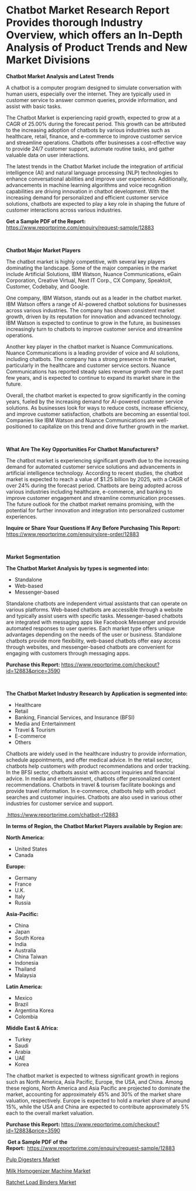 <p><h1>Chatbot Market Research Report Provides thorough Industry Overview, which offers an In-Depth Analysis of Product Trends and New Market Divisions</h1></p><p><strong>Chatbot Market Analysis and Latest Trends</strong></p>
<p><p>A chatbot is a computer program designed to simulate conversation with human users, especially over the internet. They are typically used in customer service to answer common queries, provide information, and assist with basic tasks.</p><p>The Chatbot Market is experiencing rapid growth, expected to grow at a CAGR of 25.00% during the forecast period. This growth can be attributed to the increasing adoption of chatbots by various industries such as healthcare, retail, finance, and e-commerce to improve customer service and streamline operations. Chatbots offer businesses a cost-effective way to provide 24/7 customer support, automate routine tasks, and gather valuable data on user interactions.</p><p>The latest trends in the Chatbot Market include the integration of artificial intelligence (AI) and natural language processing (NLP) technologies to enhance conversational abilities and improve user experience. Additionally, advancements in machine learning algorithms and voice recognition capabilities are driving innovation in chatbot development. With the increasing demand for personalized and efficient customer service solutions, chatbots are expected to play a key role in shaping the future of customer interactions across various industries.</p></p>
<p><strong>Get a Sample PDF of the Report:&nbsp;</strong> <a href="https://www.reportprime.com/enquiry/request-sample/12883">https://www.reportprime.com/enquiry/request-sample/12883</a></p>
<p>&nbsp;</p>
<p><strong>Chatbot Major Market Players</strong></p>
<p><p>The chatbot market is highly competitive, with several key players dominating the landscape. Some of the major companies in the market include Artificial Solutions, IBM Watson, Nuance Communications, eGain Corporation, Creative Virtual, Next IT Corp., CX Company, Speaktoit, Customer, Codebaby, and Google.</p><p>One company, IBM Watson, stands out as a leader in the chatbot market. IBM Watson offers a range of AI-powered chatbot solutions for businesses across various industries. The company has shown consistent market growth, driven by its reputation for innovation and advanced technology. IBM Watson is expected to continue to grow in the future, as businesses increasingly turn to chatbots to improve customer service and streamline operations.</p><p>Another key player in the chatbot market is Nuance Communications. Nuance Communications is a leading provider of voice and AI solutions, including chatbots. The company has a strong presence in the market, particularly in the healthcare and customer service sectors. Nuance Communications has reported steady sales revenue growth over the past few years, and is expected to continue to expand its market share in the future.</p><p>Overall, the chatbot market is expected to grow significantly in the coming years, fueled by the increasing demand for AI-powered customer service solutions. As businesses look for ways to reduce costs, increase efficiency, and improve customer satisfaction, chatbots are becoming an essential tool. Companies like IBM Watson and Nuance Communications are well-positioned to capitalize on this trend and drive further growth in the market.</p></p>
<p>&nbsp;</p>
<p><strong>What Are The Key Opportunities For Chatbot Manufacturers?</strong></p>
<p><p>The chatbot market is experiencing significant growth due to the increasing demand for automated customer service solutions and advancements in artificial intelligence technology. According to recent studies, the chatbot market is expected to reach a value of $1.25 billion by 2025, with a CAGR of over 24% during the forecast period. Chatbots are being adopted across various industries including healthcare, e-commerce, and banking to improve customer engagement and streamline communication processes. The future outlook for the chatbot market remains promising, with the potential for further innovation and integration into personalized customer experiences.</p></p>
<p><strong>Inquire or Share Your Questions If Any Before Purchasing This Report:</strong> <a href="https://www.reportprime.com/enquiry/pre-order/12883">https://www.reportprime.com/enquiry/pre-order/12883</a></p>
<p>&nbsp;</p>
<p><strong>Market Segmentation</strong></p>
<p><strong>The Chatbot Market Analysis by types is segmented into:</strong></p>
<p><ul><li>Standalone</li><li>Web-based</li><li>Messenger-based</li></ul></p>
<p><p>Standalone chatbots are independent virtual assistants that can operate on various platforms. Web-based chatbots are accessible through a website and typically assist users with specific tasks. Messenger-based chatbots are integrated with messaging apps like Facebook Messenger and provide automated responses to user queries. Each market type offers unique advantages depending on the needs of the user or business. Standalone chatbots provide more flexibility, web-based chatbots offer easy access through websites, and messenger-based chatbots are convenient for engaging with customers through messaging apps.</p></p>
<p><strong>Purchase this Report:&nbsp;</strong><a href="https://www.reportprime.com/checkout?id=12883&price=3590">https://www.reportprime.com/checkout?id=12883&price=3590</a></p>
<p>&nbsp;</p>
<p><strong>The Chatbot Market Industry Research by Application is segmented into:</strong></p>
<p><ul><li>Healthcare</li><li>Retail</li><li>Banking, Financial Services, and Insurance (BFSI)</li><li>Media and Entertainment</li><li>Travel & Tourism</li><li>E-commerce</li><li>Others</li></ul></p>
<p><p>Chatbots are widely used in the healthcare industry to provide information, schedule appointments, and offer medical advice. In the retail sector, chatbots help customers with product recommendations and order tracking. In the BFSI sector, chatbots assist with account inquiries and financial advice. In media and entertainment, chatbots offer personalized content recommendations. Chatbots in travel & tourism facilitate bookings and provide travel information. In e-commerce, chatbots help with product searches and customer inquiries. Chatbots are also used in various other industries for customer service and support.</p></p>
<p><a href="https://www.reportprime.com/chatbot-r12883">&nbsp;https://www.reportprime.com/chatbot-r12883</a></p>
<p><strong>In terms of Region, the Chatbot Market Players available by Region are:</strong></p>
<p>
    <p> <strong> North America: </strong>
        <ul>
            <li>United States</li>
            <li>Canada</li>
        </ul>
        </p> 
    <p> <strong> Europe: </strong>
        <ul>
            <li>Germany</li>
            <li>France</li>
            <li>U.K.</li>
            <li>Italy</li>
            <li>Russia</li>
        </ul>
        </p> 
    <p> <strong> Asia-Pacific: </strong>
        <ul>
            <li>China</li>
            <li>Japan</li>
            <li>South Korea</li>
            <li>India</li>
            <li>Australia</li>
            <li>China Taiwan</li>
            <li>Indonesia</li>
            <li>Thailand</li>
            <li>Malaysia</li>
        </ul>
        </p> 
    <p> <strong> Latin America: </strong>
        <ul>
            <li>Mexico</li>
            <li>Brazil</li>
            <li>Argentina Korea</li>
            <li>Colombia</li>
        </ul>
        </p> 
    <p> <strong> Middle East & Africa: </strong>
        <ul>
            <li>Turkey</li>
            <li>Saudi</li>
            <li>Arabia</li>
            <li>UAE</li>
            <li>Korea</li>
        </ul>
    </p>
    </p>
<p><p>The chatbot market is expected to witness significant growth in regions such as North America, Asia Pacific, Europe, the USA, and China. Among these regions, North America and Asia Pacific are projected to dominate the market, accounting for approximately 45% and 30% of the market share valuation, respectively. Europe is expected to hold a market share of around 15%, while the USA and China are expected to contribute approximately 5% each to the overall market valuation.</p></p>
<p><strong>Purchase this Report: </strong><a href="https://www.reportprime.com/checkout?id=12883&price=3590">https://www.reportprime.com/checkout?id=12883&price=3590</a></p>
<p>&nbsp;<strong>Get a Sample PDF of the Report:&nbsp;&nbsp;</strong><a href="https://www.reportprime.com/enquiry/request-sample/12883">https://www.reportprime.com/enquiry/request-sample/12883</a></p>
<p><strong></strong></p>
<p><p><a href="https://www.linkedin.com/pulse/analyzing-pulp-digesters-market-global-industry-perspective-bs4be?trackingId=SSKwvjAqrPM6L1e%2B0jcEkQ%3D%3D">Pulp Digesters Market</a></p><p><a href="https://www.linkedin.com/pulse/milk-homogenizer-machine-market-furnishes-information-share-utbne?trackingId=0tg6h8kkhIx3QyBCd6xp9w%3D%3D">Milk Homogenizer Machine Market</a></p><p><a href="https://www.linkedin.com/pulse/ratchet-load-binders-market-competitive-analysis-trends-forecast-xrjqe?trackingId=v9U8ZQGeqTdIb5lXxlhbAg%3D%3D">Ratchet Load Binders Market</a></p></p>